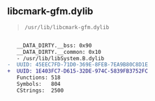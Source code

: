 ## libcmark-gfm.dylib

> `/usr/lib/libcmark-gfm.dylib`

```diff

   __DATA_DIRTY.__bss: 0x90
   __DATA_DIRTY.__common: 0x10
   - /usr/lib/libSystem.B.dylib
-  UUID: 45EEC7FD-71D0-369E-8FEB-7EA9B80C8D1E
+  UUID: 1E403FC7-D615-32DE-974C-5839FB3752FC
   Functions: 518
   Symbols:   804
   CStrings:  2500

```
